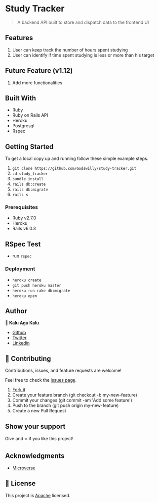 # Study Tracker

> A backend API built to store and dispatch data to the frontend UI

## Features

1. User can keep track the number of hours spent studying
2. User can identify if time spent studying is less or more than his target


## Future Feature (v1.12)

1. Add more functionalities


## Built With

- Ruby
- Ruby on Rails API
- Heroku
- Postgresql
- Rspec

## Getting Started

To get a local copy up and running follow these simple example steps.

1. `git clone https://github.com/Godswilly/study-tracker.git`
2. `cd study_tracker`
3. `bundle install`
4. `rails db:create`
5. `rails db:migrate`
5. `rails s`

### Prerequisites

- Ruby v2.7.0
- Heroku
- Rails v6.0.3

## RSpec Test

- run `rspec`

### Deployment

- `heroku create`
- `git push heroku master`
- `heroku run rake db:migrate`
- `heroku open`

## Author

👤 **Kalu Agu Kalu**

- [Github](https://github.com/Godswilly)
- [Twitter](https://twitter.com/KaluAguKalu17)
- [Linkedin](https://www.linkedin.com/in/kaluagukalu/)

## 🤝 Contributing

Contributions, issues, and feature requests are welcome!

Feel free to check the [issues page](https://github.com/Godswilly/study-tracker/issues).

1. [Fork it](https://github.com/Godswilly/study-tracker/fork)
2. Create your feature branch (git checkout -b my-new-feature)
3. Commit your changes (git commit -am 'Add some feature')
4. Push to the branch (git push origin my-new-feature)
5. Create a new Pull Request

## Show your support

Give and ⭐️ if you like this project!


## Acknowledgments

- [Microverse](https://www.microverse.org/)

## 📝 License

This project is [Apache](lic.url) licensed.
